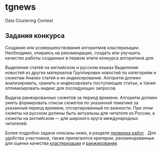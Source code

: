# tgnews
Data Clustering Contest

## Задания конкурса

Создание или усовершенствование алгоритмов кластеризации. Необходимо, опираясь на рекомендации, создать или улучшить качество работы созданных в первом этапе конкурса алгоритмов для:

Выделения статей на английском и русском языках
Выделения новостей из других материалов
Группировки новостей по категориям и сюжетам
Анализ статей и их индексирование. Алгоритм должен анализировать, хранить и индексировать поступающие статьи, а также оптимизировать индекс для последующих запросов.

Выдача ранжированных сюжетов за период времени. Алгоритм должен уметь формировать список сюжетов по указанной тематике за указанный период времени, отсортированный по важности. При этом сюжеты на русском должны быть актуальны для читателя из России, а сюжеты на английском — для широкого круга международных читателей.

Более подробно задачи описаны ниже, в разделе  [проверка работ](https://contest.com/docs/data_clustering2/ru#proverka-rabot)  . Для удобства участников, также прилагаются критерии, рекомендованные для оценки качества [кластеризации](https://contest.com/docs/data_clustering2/ru#rekomendatsii-po-klasterizatsii) и [ранжирования](https://contest.com/docs/data_clustering2/ru#rekomendatsii-po-ranzhirovaniyu).
